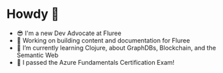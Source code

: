 # Howdy 👋

- 😎 I'm a new Dev Advocate at Fluree
- 🔭 Working on building content and documentation for Fluree
- 🌱 I’m currently learning Clojure, about GraphDBs, Blockchain, and the Semantic Web
- 🏅 I passed the Azure Fundamentals Certification Exam! 

